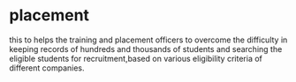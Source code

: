 # placement
   this to helps the training and placement officers to overcome the difficulty in keeping records of hundreds and thousands of students and searching the eligible students for recruitment,based on various eligibility criteria of different companies.
